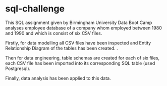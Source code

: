 # sql-challenge

This SQL assignment given by Birmingham University Data Boot Camp analyses employee database of a company whom employed between 1980 and 1990 and which is consist of six CSV files. 

Firstly, for data modelling all CSV files have been inspected and Entity Relationship Diagram of the tables has been created. .

Then for data engineering, table schemas are created for each of six files, each CSV file has been imported into its corresponding SQL table (used Postgresql).

Finally, data analysis has been applied to this data.
